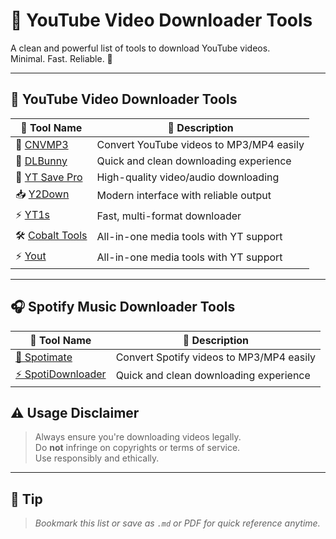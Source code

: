 # 📼 YouTube Video Downloader Tools

A clean and powerful list of tools to download YouTube videos.  
Minimal. Fast. Reliable. 🚀

---

## 📼 YouTube Video Downloader Tools

| 🔧 Tool Name             | 💬 Description                                |
|--------------------|---------------------------------------------------------------------------|
| 🎵 [CNVMP3](https://cnvmp3.com/v25)            | Convert YouTube videos to MP3/MP4 easily      |
| 🐰 [DLBunny](https://dlbunny.com/en/youtube)   | Quick and clean downloading experience        |
| 💾 [YT Save Pro](https://www.ytsavepro.com/)   | High-quality video/audio downloading          |
| 📥 [Y2Down](https://www.y2down.app/)           | Modern interface with reliable output         |
| ⚡ [YT1s](https://yt1s.com.co/)                | Fast, multi-format downloader                 |
| 🛠️ [Cobalt Tools](https://cobalt.tools/)       | All-in-one media tools with YT support        |
| ⚡ [Yout](https://yout.com/?lang=en)           | All-in-one media tools with YT support        |

---
## 🎧 Spotify Music Downloader Tools

| 🔧 **Tool Name** | 💬 **Description** |
|------------------|--------------------|
| [🎵 Spotimate](https://spotimate.io/) | Convert Spotify videos to MP3/MP4 easily |
| [⚡ SpotiDownloader](https://spotidownloader.com/en) | Quick and clean downloading experience |

## ⚠️ Usage Disclaimer

> Always ensure you're downloading videos legally.  
> Do **not** infringe on copyrights or terms of service.  
> Use responsibly and ethically.

---

## 📌 Tip

> _Bookmark this list or save as `.md` or PDF for quick reference anytime._

